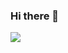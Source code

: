 ### Hi there 👋
<!-- ![](https://c.tenor.com/3bTxZ4HdrysAAAAC/pixels-neon.gif =250x250)-->
<img src="C:\Users\Debjit\OneDrive\Pictures\Gifs\pixels-neon.gif"/>

<!--
**debjit20504/debjit20504** is a ✨ _special_ ✨ repository because its `README.md` (this file) appears on your GitHub profile.

Here are some ideas to get you started:

- 🔭 I’m currently working on ...
- 🌱 I’m currently learning ...
- 👯 I’m looking to collaborate on ...
- 🤔 I’m looking for help with ...
- 💬 Ask me about ...
- 📫 How to reach me: ...
- 😄 Pronouns: ...
- ⚡ Fun fact: ...
-->
